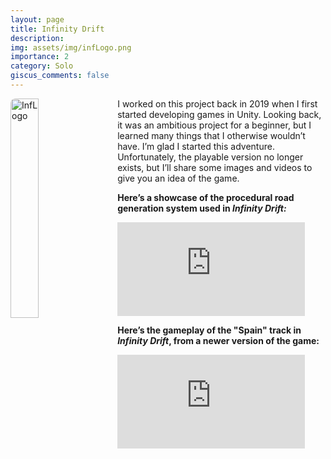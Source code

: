 ```yaml
---
layout: page
title: Infinity Drift
description:
img: assets/img/infLogo.png
importance: 2
category: Solo
giscus_comments: false
---
```


<div>
    <img src="{{ '/assets/img/infLogo.png' | relative_url }}" alt="InfLogo" style="float: left; width: 30%; margin-right: 20px; border-radius: 8px;">
    <p>
        I worked on this project back in 2019 when I first started developing games in Unity. Looking back, it was an ambitious project for a beginner, but I learned many things that I otherwise wouldn’t have. I’m glad I started this adventure. Unfortunately, the playable version no longer exists, but I’ll share some images and videos to give you an idea of the game.
    </p>
</div>

**Here’s a showcase of the procedural road generation system used in *Infinity Drift:***

<div class="video-container">
  <iframe
    src="https://www.youtube.com/embed/yqFwiq6i9yw?si=jVOr8l-GMfyISe9N"
    title="YouTube video player"
    frameborder="0"
    allow="accelerometer; autoplay; clipboard-write; encrypted-media; gyroscope; picture-in-picture; web-share"
    allowfullscreen>
  </iframe>
</div>

**Here’s the gameplay of the "Spain" track in *Infinity Drift*, from a newer version of the game:**

<div class="video-container">
  <iframe
    src="https://www.youtube.com/embed/nJX1X_r_FP0?si=nEQyitM-jOcKRs8Q"
    title="YouTube video player"
    frameborder="0"
    allow="accelerometer; autoplay; clipboard-write; encrypted-media; gyroscope; picture-in-picture; web-share"
    allowfullscreen>
  </iframe>
</div>
